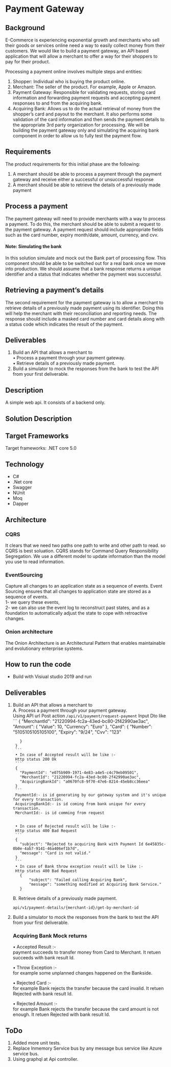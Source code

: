 # Payment Gateway

## Background
E-Commerce is experiencing exponential growth and merchants who sell their goods or services online
need a way to easily collect money from their customers.
We would like to build a payment gateway, an API based application that will allow a merchant to offer a
way for their shoppers to pay for their product.

Processing a payment online involves multiple steps and entities:
1. Shopper: Individual who is buying the product online.
2. Merchant: The seller of the product. For example, Apple or Amazon.
3. Payment Gateway: Responsible for validating requests, storing card information and forwarding
payment requests and accepting payment responses to and from the acquiring bank.
4. Acquiring Bank: Allows us to do the actual retrieval of money from the shopper’s card and payout to the
merchant. It also performs some validation of the card information and then sends the payment details
to the appropriate 3rd party organization for processing.
We will be building the payment gateway only and simulating the acquiring bank component in order to
allow us to fully test the payment flow.

## Requirements
The product requirements for this initial phase are the following:
1. A merchant should be able to process a payment through the payment gateway and receive either a
successful or unsuccessful response
2. A merchant should be able to retrieve the details of a previously made payment

## Process a payment
The payment gateway will need to provide merchants with a way to process a payment. To do this, the
merchant should be able to submit a request to the payment gateway. A payment request should include
appropriate fields such as the card number, expiry month/date, amount, currency, and cvv.

#### Note: Simulating the bank
In this solution simulate and mock out the Bank part of processing flow. This component should be able to be switched out for a real bank once we move into production. We should assume that a bank response returns a unique identifier and a status that indicates whether the payment was successful.

## Retrieving a payment’s details
The second requirement for the payment gateway is to allow a merchant to retrieve details of a
previously made payment using its identifier. Doing this will help the merchant with their reconciliation
and reporting needs. The response should include a masked card number and card details along with a
status code which indicates the result of the payment.

## Deliverables
1. Build an API that allows a merchant to  
  • Process a payment through your payment gateway.  
  • Retrieve details of a previously made payment.
2. Build a simulator to mock the responses from the bank to test the API from your first deliverable.

##  Description

A simple web api. It consists of a backend only.

## Solution Description
 
## Target Frameworks
Target frameworks: .NET core 5.0

## Technology
 - C#
 - .Net core
 - Swagger
 - NUnit
 - Moq
 - Dapper

## Architecture
### CQRS
It clears that we need two paths one path to write and other path to read. so CQRS is best soluation.
CQRS stands for Command Query Responsibility Segregation. We use a different model to update information than the model you use to read information.

### EventSourcing
Capture all changes to an application state as a sequence of events.
Event Sourcing ensures that all changes to application state are stored as a sequence of events.  
1- we query these events,  
2- we can also use the event log to reconstruct past states, and as a foundation to automatically adjust the state to cope with retroactive changes.

### Onion architecture
The Onion Architecture is an Architectural Pattern that enables maintainable and evolutionary enterprise systems.

##  How to run the code
 - Build with Visiual studio 2019 and run

## Deliverables  
1. Build an API that allows a merchant to  
    A. Process a payment through your payment gateway.  
      Using API url Post action ```/api/v1/payment/request-payment``` 
        Input Dto like
        ```
        {
          "MerchantId": "21220994-fc2a-43ed-bc80-2f42990ae3ac",
          "Amount": {
              "Value": 10,
              "Currency": "Euro"
          },
          "Card": {
              "Number": "5105105105105100",
              "Expiry": "9/24",
              "Cvv": "123"

          }
        }
        ```
        • In case of Accepted result will be like :-
        Http status 200 Ok
        ```
        {
          "PaymentId": "e075b909-1971-4e83-a4e5-c4c79eb09501",
          "MerchantId": "21220994-fc2a-43ed-bc80-2f42990ae3ac",
          "AcquiringBankId": "a0670fc8-9f70-47e6-8214-45eb8cc36eea"
        }
        ```
        PaymentId:- is id generating by our gateway system and it's unique for every transaction.
        AcquiringBankId:- is id coming from bank unique for every transaction.
        MerchantId:- is id comming from request


        • In case of Rejected result will be like :-
        Http status 400 Bad Request
        ```
        {
          "subject": "Rejected to acquiring Bank with Payment Id 6e45835c-0b0e-4ab7-9141-46a406ef1b7d",
          "message": "Card is not valid."
        }
        ```
        • In case of Bank throw exception result will be like :-
        Http status 400 Bad Request
          {
              "subject": "Failed calling Acquiring Bank",
              "message": "something modified at Acquiring Bank Service."
          }

    B. Retrieve details of a previously made payment.  
      ```
      api/v1/payment-details/{merchant-id}/get-by-merchant-id
      ```

2. Build a simulator to mock the responses from the bank to test the API from your first deliverable.
    ### Acquiring Bank Mock returns  
      • Accepted Result :-  
        payment succeeds to transfer money from Card to Merchant. It retuen succeeds with bank result Id.

      • Throw Exception :-  
        for example some unplanned changes happened on the Bankside.  

      • Rejected Card :-  
        for example Bank rejects the transfer because the card invalid. It retuen Rejected with bank result Id.  

      • Rejected Amount :-  
        for example Bank rejects the transfer because the card amount is not enough. It retuen Rejected with bank result Id.  

## ToDo
1. Added more unit tests.
2. Replace Inmemory Service bus by any message bus service like Azure service bus.
3. Using graphql at Api controller.
